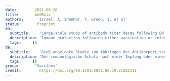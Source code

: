```yaml
---
date:        2021-08-28
title:       medRxiv
authors:      'Israel, A, Shenhar, Y, Green, I, et al'
status:       Preprint
en:
  subtitle:    'Large-scale study of antibody titer decay following BNT162b2 mRNA vaccine or SARS-CoV-2 infection'
  description: 'Immune protection following either vaccination or infection with SARS-CoV-2 decreases over time. Objective To determine the kinetics of SARS-CoV-2 IgG antibodies following administration of two doses of BNT162b2 vaccine, or SARS-CoV-2 infection in unvaccinated individuals. Results A total of 2,653 individuals fully vaccinated by two doses of vaccine during the study period and 4,361 convalescent patients were included. Higher SARS-CoV-2 IgG antibody titers were observed in vaccinated individuals (median 1581 AU/mL IQR [533.8-5644.6]) after the second vaccination, than in convalescent individuals (median 355.3 AU/mL IQR [141.2-998.7]; p<0.001). In vaccinated subjects, antibody titers decreased by up to 40% each subsequent month while in convalescents they decreased by less than 5% per month. Six months after BNT162b2 vaccination 16.1% subjects had antibody levels below the seropositivity threshold of <50 AU/mL, while only 10.8% of convalescent patients were below <50 AU/mL threshold after 9 months from SARS-CoV-2 infection.'
  tags:     []
de: 
  subtitle:    'Groß angelegte Studie zum Abklingen des Antikörpertiters nach BNT162b2 mRNA-Impfstoff oder SARS-CoV-2-Infektion'
  description: 'Der immunologische Schutz nach einer Impfung oder einer Infektion mit SARS-CoV-2 nimmt mit der Zeit ab. Zielsetzung Bestimmung der Kinetik von SARS-CoV-2 IgG-Antikörpern nach Verabreichung von zwei Dosen des BNT162b2-Impfstoffs oder nach einer SARS-CoV-2-Infektion bei ungeimpften Personen. Ergebnisse Insgesamt wurden 2 653 Personen, die während des Studienzeitraums mit zwei Dosen des Impfstoffs vollständig geimpft worden waren, und 4 361 rekonvaleszente Patienten einbezogen. Bei geimpften Personen wurden nach der zweiten Impfung höhere SARS-CoV-2-IgG-Antikörpertiter beobachtet (Median 1581 AU/mL IQR [533,8-5644,6]) als bei rekonvaleszenten Personen (Median 355,3 AU/mL IQR [141,2-998,7]; p<0,001). Bei geimpften Personen sanken die Antikörpertiter in jedem weiteren Monat um bis zu 40 %, während sie bei Rekonvaleszenten um weniger als 5 % pro Monat abnahmen. Sechs Monate nach der BNT162b2-Impfung hatten 16,1 % der Probanden Antikörperspiegel unterhalb der Seropositivitätsschwelle von <50 AU/mL, während nur 10,8 % der rekonvaleszenten Patienten 9 Monate nach der SARS-CoV-2-Infektion unterhalb der <50 AU/mL-Schwelle lagen.'
  tags:     []
group:       "Vaccines"
credit:        https://doi.org/10.1101/2021.08.19.21262111
---
```

